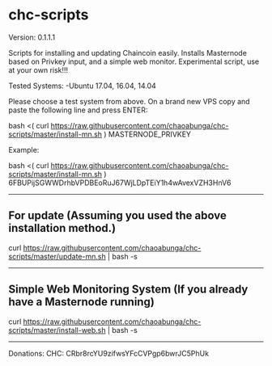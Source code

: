 # chc-scripts
Version: 0.1.1.1

Scripts for installing and updating Chaincoin easily. Installs Masternode based on Privkey input, and a simple web monitor.
Experimental script, use at your own risk!!!

Tested Systems: 
  -Ubuntu 17.04, 16.04, 14.04

Please choose a test system from above.
On a brand new VPS copy and paste the following line and press ENTER:

bash <( curl https://raw.githubusercontent.com/chaoabunga/chc-scripts/master/install-mn.sh ) MASTERNODE_PRIVKEY

Example:

bash <( curl https://raw.githubusercontent.com/chaoabunga/chc-scripts/master/install-mn.sh ) 6FBUPijSGWWDrhbVPDBEoRuJ67WjLDpTEiY1h4wAvexVZH3HnV6

----------------------------------------------------
For update
(Assuming you used the above installation method.)
----------------------------------------------------

curl https://raw.githubusercontent.com/chaoabunga/chc-scripts/master/update-mn.sh | bash -s 

-------------------------------------------
Simple Web Monitoring System
(If you already have a Masternode running)
-------------------------------------------

curl https://raw.githubusercontent.com/chaoabunga/chc-scripts/master/install-web.sh | bash -s 

**********

Donations:  CHC: CRbr8rcYU9zifwsYFcCVPgp6bwrJC5PhUk
